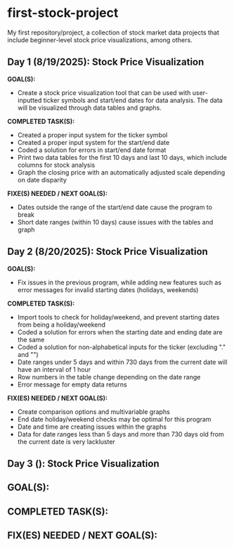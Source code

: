 # first-stock-project
My first repository/project, a collection of stock market data projects that include beginner-level stock price visualizations, among others.



## Day 1 (8/19/2025): Stock Price Visualization

**GOAL(S):**
- Create a stock price visualization tool that can be used with user-inputted ticker symbols and start/end dates for data analysis. The data will be visualized through data tables and graphs.

**COMPLETED TASK(S):**
- Created a proper input system for the ticker symbol
- Created a proper input system for the start/end date
- Coded a solution for errors in start/end date format
- Print two data tables for the first 10 days and last 10 days, which include columns for stock analysis
- Graph the closing price with an automatically adjusted scale depending on date disparity

**FIXE(S) NEEDED / NEXT GOAL(S):**
- Dates outside the range of the start/end date cause the program to break
- Short date ranges (within 10 days) cause issues with the tables and graph



## Day 2 (8/20/2025): Stock Price Visualization

**GOAL(S):**
- Fix issues in the previous program, while adding new features such as error messages for invalid starting dates (holidays, weekends)

**COMPLETED TASK(S):**
- Import tools to check for holiday/weekend, and prevent starting dates from being a holiday/weekend
- Coded a solution for errors when the starting date and ending date are the same
- Coded a solution for non-alphabetical inputs for the ticker (excluding "." and "")
- Date ranges under 5 days and within 730 days from the current date will have an interval of 1 hour
- Row numbers in the table change depending on the date range
- Error message for empty data returns

**FIX(ES) NEEDED / NEXT GOAL(S):**
- Create comparison options and multivariable graphs
- End date holiday/weekend checks may be optimal for this program
- Date and time are creating issues within the graphs
- Data for date ranges less than 5 days and more than 730 days old from the current date is very lackluster



## Day 3 (): Stock Price Visualization

**GOAL(S):**
- 

**COMPLETED TASK(S):**
- 

**FIX(ES) NEEDED / NEXT GOAL(S):**
-
